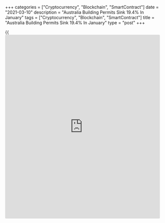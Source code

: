 +++
categories = ["Cryptocurrency", "Blockchain", "SmartContract"]
date = "2021-03-10"
description = "Australia Building Permits Sink 19.4% In January"
tags = ["Cryptocurrency", "Blockchain", "SmartContract"]
title = "Australia Building Permits Sink 19.4% In January"
type = "post"
+++

{{<iframe id="large-banner" src="https://www.bounty.group/#slide=6.0" width="100%" height="600" scrolling="no" style="border: 0px solid rgb(216, 221, 230); border-radius: 3px;">}}

The total number of building permits issued in Australia in January
dropped a seasonally adjusted 19.4 percent on month in January, the
Australian Bureau of Statistics said on Wednesday - standing at 15,926.

That was in line with expectations following the 12.0 percent gain in
December.

Permits for private sector houses fell 12.2 percent on month, while
private sector dwellings excluding houses plummeted 39.5 percent.

On a yearly basis, overall building permits were up 19.0 percent, while
private sector houses surged 38.0 percent and private sector dwellings
excluding houses tumbled 22.7 percent.

Dwelling approvals fell across all states; Queensland (33.3 percent),
Tasmania (24.8 percent), New South Wales (23.2 percent), Victoria (13.0
percent), Western Australia (4.1 percent) and South Australia (0.5
percent).

Approvals for private sector houses also fell across all states in
January; New South Wales (19.0 percent), Queensland (19.0 percent),
Victoria (8.4 percent), South Australia (3.7 percent) and Western
Australia (0.9 percent).

The value of total building approved fell 16.8 percent in January, in
seasonally adjusted [terms](https://www.fintechee.com/terms/). The value of non-residential building fell
16.3 percent, after rising 11.3 percent in December.

The value of total residential building approved fell in January, by
17.1 percent. This was comprised of a 17.8 percent fall in new
residential building, and a 12.7 percent fall in residential alterations
and additions.

Also on Wednesday, the latest survey from Westpac Bank showed that
consumer confidence in Australia is picking up steam in March, rising
2.6 percent to a score of 111.8. That follows the 1.9 percent gain in
February to 109.1.

Australia's success in containing COVID-19, the promise of vaccine
rollouts bringing an end to the pandemic, and support from stimulatory
government policies have all contributed to the sustained lift.

All components of the Index were higher in March. Confidence around the
economic outlook led the gains with the '[economy][1], next 12 months'
sub-index up 3.7 percent and the 'economy, next 5 years' sub-index up
2.3 percent.

Assessments of family finances also improved. The 'finances compared to
a year ago' sub-index lifted by 2.8 percent and the 'finances, next 12
months' sub-index was up by 0.2 percent. The 'time to buy a major
household item' sub-index rose by 3.7 percent.

For comments and feedback [contact](https://www.playgroundfx.com/contact/): editorial@rtt[news](https://www.letsplayfx.com/blog/forex-news-website/).com

[Economic News][1]

 **What parts of the world are seeing the best (and worst) economic
performances lately? Click[here][2] to check out our [Econ Scorecard][2]
and find out! See up-to-the-moment [ranking](https://www.playgroundfx.com/blog/crypto-exchange-ranking/)s for the best and worst
performers in [GDP][3], [unemployment rate][4], [inflation][2] and much
more.**

   1. www.rtt[news](https://www.letsplayfx.com/blog/forex-news-website/).com/Content/EconomicNews.aspx
   2. www.rtt[news](https://www.letsplayfx.com/blog/forex-news-website/).com/economic-scorecard/world-rank/CPI/highest-performance.aspx
   3. www.rtt[news](https://www.letsplayfx.com/blog/forex-news-website/).com/economic-scorecard/world-rank/GDP/highest-performance.aspx
   4. www.rtt[news](https://www.letsplayfx.com/blog/forex-news-website/).com/economic-scorecard/world-rank/unemployment-rate/lowest-performance.aspx